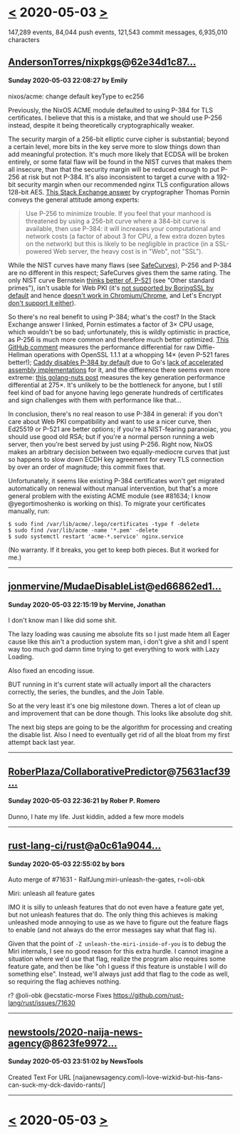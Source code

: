 # [<](2020-05-02.md) 2020-05-03 [>](2020-05-04.md)

147,289 events, 84,044 push events, 121,543 commit messages, 6,935,010 characters


## [AndersonTorres/nixpkgs](https://github.com/AndersonTorres/nixpkgs)@[62e34d1c87...](https://github.com/AndersonTorres/nixpkgs/commit/62e34d1c87ee8436bfa8ceaeac07ea3855fabd43)
#### Sunday 2020-05-03 22:08:27 by Emily

nixos/acme: change default keyType to ec256

Previously, the NixOS ACME module defaulted to using P-384 for
TLS certificates. I believe that this is a mistake, and that we
should use P-256 instead, despite it being theoretically
cryptographically weaker.

The security margin of a 256-bit elliptic curve cipher is substantial;
beyond a certain level, more bits in the key serve more to slow things
down than add meaningful protection. It's much more likely that ECDSA
will be broken entirely, or some fatal flaw will be found in the NIST
curves that makes them all insecure, than that the security margin
will be reduced enough to put P-256 at risk but not P-384. It's also
inconsistent to target a curve with a 192-bit security margin when our
recommended nginx TLS configuration allows 128-bit AES. [This Stack
Exchange answer][pornin] by cryptographer Thomas Pornin conveys the
general attitude among experts:

> Use P-256 to minimize trouble. If you feel that your manhood is
> threatened by using a 256-bit curve where a 384-bit curve is
> available, then use P-384: it will increases your computational and
> network costs (a factor of about 3 for CPU, a few extra dozen bytes
> on the network) but this is likely to be negligible in practice (in a
> SSL-powered Web server, the heavy cost is in "Web", not "SSL").

[pornin]: https://security.stackexchange.com/a/78624

While the NIST curves have many flaws (see [SafeCurves][safecurves]),
P-256 and P-384 are no different in this respect; SafeCurves gives
them the same rating. The only NIST curve Bernstein [thinks better of,
P-521][bernstein] (see "Other standard primes"), isn't usable for Web
PKI (it's [not supported by BoringSSL by default][boringssl] and hence
[doesn't work in Chromium/Chrome][chromium], and Let's Encrypt [don't
support it either][letsencrypt]).

[safecurves]: https://safecurves.cr.yp.to/
[bernstein]: https://blog.cr.yp.to/20140323-ecdsa.html
[boringssl]: https://boringssl.googlesource.com/boringssl/+/e9fc3e547e557492316932b62881c3386973ceb2
[chromium]: https://bugs.chromium.org/p/chromium/issues/detail?id=478225
[letsencrypt]: https://letsencrypt.org/docs/integration-guide/#supported-key-algorithms

So there's no real benefit to using P-384; what's the cost? In the
Stack Exchange answer I linked, Pornin estimates a factor of 3×
CPU usage, which wouldn't be so bad; unfortunately, this is wildly
optimistic in practice, as P-256 is much more common and therefore
much better optimized. [This GitHub comment][openssl] measures the
performance differential for raw Diffie-Hellman operations with OpenSSL
1.1.1 at a whopping 14× (even P-521 fares better!); [Caddy disables
P-384 by default][caddy] due to Go's [lack of accelerated assembly
implementations][crypto/elliptic] for it, and the difference there seems
even more extreme: [this golang-nuts post][golang-nuts] measures the key
generation performance differential at 275×. It's unlikely to be the
bottleneck for anyone, but I still feel kind of bad for anyone having
lego generate hundreds of certificates and sign challenges with them
with performance like that...

[openssl]: https://github.com/mozilla/server-side-tls/issues/190#issuecomment-421831599
[caddy]: https://github.com/caddyserver/caddy/blob/2cab475ba516fa725d012f53ca417c3e039607de/modules/caddytls/values.go#L113-L124
[crypto/elliptic]: https://github.com/golang/go/tree/2910c5b4a01a573ebc97744890a07c1a3122c67a/src/crypto/elliptic
[golang-nuts]: https://groups.google.com/forum/#!topic/golang-nuts/nlnJkBMMyzk

In conclusion, there's no real reason to use P-384 in general: if you
don't care about Web PKI compatibility and want to use a nicer curve,
then Ed25519 or P-521 are better options; if you're a NIST-fearing
paranoiac, you should use good old RSA; but if you're a normal person
running a web server, then you're best served by just using P-256. Right
now, NixOS makes an arbitrary decision between two equally-mediocre
curves that just so happens to slow down ECDH key agreement for every
TLS connection by over an order of magnitude; this commit fixes that.

Unfortunately, it seems like existing P-384 certificates won't get
migrated automatically on renewal without manual intervention, but
that's a more general problem with the existing ACME module (see #81634;
I know @yegortimoshenko is working on this). To migrate your
certificates manually, run:

    $ sudo find /var/lib/acme/.lego/certificates -type f -delete
    $ sudo find /var/lib/acme -name '*.pem' -delete
    $ sudo systemctl restart 'acme-*.service' nginx.service

(No warranty. If it breaks, you get to keep both pieces. But it worked
for me.)

---
## [jonmervine/MudaeDisableList](https://github.com/jonmervine/MudaeDisableList)@[ed66862ed1...](https://github.com/jonmervine/MudaeDisableList/commit/ed66862ed1761c39858d036044f32cd7964e9f79)
#### Sunday 2020-05-03 22:15:19 by Mervine, Jonathan

I don't know man I like did some shit.

The lazy loading was causing me absolute fits so I just made htem all Eager cause like this ain't a production system man, i don't give a shit and I spent way too much god damn time trying to get everything to work with Lazy Loading.

Also fixed an encoding issue.

BUT running in it's current state will actually import all the characters correctly, the series, the bundles, and the Join Table.

So at the very least it's one big milestone down. Theres a lot of clean up and improvement that can be done though. This looks like absolute dog shit.

The next big steps are going to be the algorithm for processing and creating the disable list. Also I need to eventually get rid of all the bloat from my first attempt back last year.

---
## [RoberPlaza/CollaborativePredictor](https://github.com/RoberPlaza/CollaborativePredictor)@[75631acf39...](https://github.com/RoberPlaza/CollaborativePredictor/commit/75631acf39c2f91848491f677739a35e3f8888d9)
#### Sunday 2020-05-03 22:36:21 by Rober P. Romero

Dunno, I hate my life. Just kiddin, added a few more models

---
## [rust-lang-ci/rust](https://github.com/rust-lang-ci/rust)@[a0c61a9044...](https://github.com/rust-lang-ci/rust/commit/a0c61a904482129989f5c1e5cb9f1008efb76f7f)
#### Sunday 2020-05-03 22:55:02 by bors

Auto merge of #71631 - RalfJung:miri-unleash-the-gates, r=oli-obk

Miri: unleash all feature gates

IMO it is silly to unleash features that do not even have a feature gate yet, but not unleash features that do. The only thing this achieves is making unleashed mode annoying to use as we have to figure out the feature flags to enable (and not always do the error messages say what that flag is).

Given that the point of `-Z unleash-the-miri-inside-of-you` is to debug the Miri internals, I see no good reason for this extra hurdle. I cannot imagine a situation where we'd use that flag, realize the program also requires some feature gate, and then be like "oh I guess if this feature is unstable I will do something else". Instead, we'll always just add that flag to the code as well, so requiring the flag achieves nothing.

r? @oli-obk @ecstatic-morse
Fixes https://github.com/rust-lang/rust/issues/71630

---
## [newstools/2020-naija-news-agency](https://github.com/newstools/2020-naija-news-agency)@[8623fe9972...](https://github.com/newstools/2020-naija-news-agency/commit/8623fe99721e9c87624dea35343a6eadc47a3fc8)
#### Sunday 2020-05-03 23:51:02 by NewsTools

Created Text For URL [naijanewsagency.com/i-love-wizkid-but-his-fans-can-suck-my-dck-davido-rants/]

---

# [<](2020-05-02.md) 2020-05-03 [>](2020-05-04.md)

